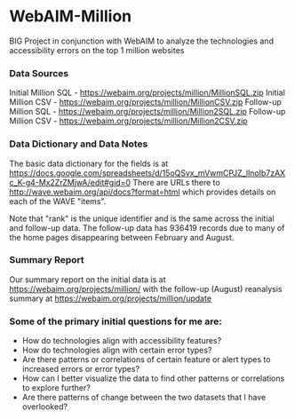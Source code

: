 # WebAIM-Million
BIG Project in conjunction with WebAIM to analyze the technologies and accessibility errors on the top 1 million websites

### Data Sources
Initial Million SQL - https://webaim.org/projects/million/MillionSQL.zip
Initial Million CSV - https://webaim.org/projects/million/MillionCSV.zip
Follow-up Million SQL - https://webaim.org/projects/million/Million2SQL.zip
Follow-up Million CSV - https://webaim.org/projects/million/Million2CSV.zip

### Data Dictionary and Data Notes
The basic data dictionary for the fields is at
https://docs.google.com/spreadsheets/d/15oQSvx_mVwmCPJZ_llnoIb7zAXc_K-g4-Mx2ZrZMjwA/edit#gid=0
There are URLs there to http://wave.webaim.org/api/docs?format=html
which provides details on each of the WAVE "items".

Note that "rank" is the unique identifier and is the same across the
initial and follow-up data. The follow-up data has 936419 records due
to many of the home pages disappearing between February and August.

### Summary Report
Our summary report on the initial data is at
https://webaim.org/projects/million/ with the follow-up (August)
reanalysis summary at https://webaim.org/projects/million/update

### Some of the primary initial questions for me are:
- How do technologies align with accessibility features?
- How do technologies align with certain error types?
- Are there patterns or correlations of certain feature or alert types
to increased errors or error types?
- How can I better visualize the data to find other patterns or
correlations to explore further?
- Are there patterns of change between the two datasets that I have overlooked?

